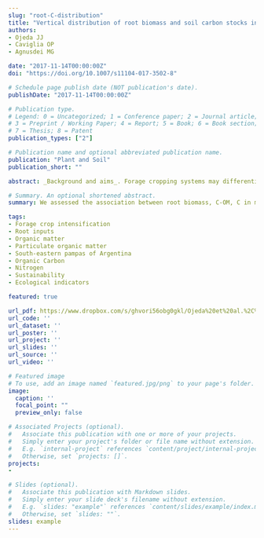 ```yaml
---
slug: "root-C-distribution"
title: "Vertical distribution of root biomass and soil carbon stocks in forage cropping systems"
authors:
- Ojeda JJ
- Caviglia OP
- Agnusdei MG

date: "2017-11-14T00:00:00Z"
doi: "https://doi.org/10.1007/s11104-017-3502-8"

# Schedule page publish date (NOT publication's date).
publishDate: "2017-11-14T00:00:00Z"

# Publication type.
# Legend: 0 = Uncategorized; 1 = Conference paper; 2 = Journal article;
# 3 = Preprint / Working Paper; 4 = Report; 5 = Book; 6 = Book section;
# 7 = Thesis; 8 = Patent
publication_types: ["2"]

# Publication name and optional abbreviated publication name.
publication: "Plant and Soil"
publication_short: ""

abstract: _Background and aims_. Forage cropping systems may differentially affect the vertical distribution of roots and soil organic C stock (C-OM). In annual crops sequences (ACS) and perennial pastures (PP), we assessed the association between root biomass, C-OM, C in mineral-associated organic matter (C-MAOM), and C in particulate organic matter (C-POM) and its vertical distribution. _Methods_. Root biomass, C-OM, C-MAOM and C-POM were measured in a Petrocalcic Argiudol at five soil depths up to 100 cm during two years in the south-eastern Pampas of Argentina. The field experiment comprised 28 plots including five perennial pastures and two annual crop sequences. Associations between variables were assessed by regression analysis and non-linear models. _Results_. Overall, ACS and PP had similar cumulative root biomass. Both, root biomass and soil C stocks exponentially decreased with soil depth. Soil C stocks associated to root biomass tended to stabilize over a threshold value of root biomass for C-MAOM and C-OM. C-POM tended to stabilize over a threshold value only in treatments that included tall fescue. _Conclusions_. Our results highlights the key role of roots to improve soil C stocks through the design of forage crop rotations that include crops able to increase root inputs to the soil, such as tall fescue.

# Summary. An optional shortened abstract.
summary: We assessed the association between root biomass, C-OM, C in mineral-associated organic matter (C-MAOM), and C in particulate organic matter (C-POM) and its vertical distribution.

tags:
- Forage crop intensification
- Root inputs
- Organic matter
- Particulate organic matter
- South-eastern pampas of Argentina
- Organic Carbon
- Nitrogen
- Sustainability
- Ecological indicators

featured: true

url_pdf: https://www.dropbox.com/s/ghvori56obg0gkl/Ojeda%20et%20al.%2C%202018%20P%26S.pdf?dl=0
url_code: ''
url_dataset: ''
url_poster: ''
url_project: ''
url_slides: ''
url_source: ''
url_video: ''

# Featured image
# To use, add an image named `featured.jpg/png` to your page's folder. 
image:
  caption: ''
  focal_point: ""
  preview_only: false

# Associated Projects (optional).
#   Associate this publication with one or more of your projects.
#   Simply enter your project's folder or file name without extension.
#   E.g. `internal-project` references `content/project/internal-project/index.md`.
#   Otherwise, set `projects: []`.
projects:
- 

# Slides (optional).
#   Associate this publication with Markdown slides.
#   Simply enter your slide deck's filename without extension.
#   E.g. `slides: "example"` references `content/slides/example/index.md`.
#   Otherwise, set `slides: ""`.
slides: example
---
```

